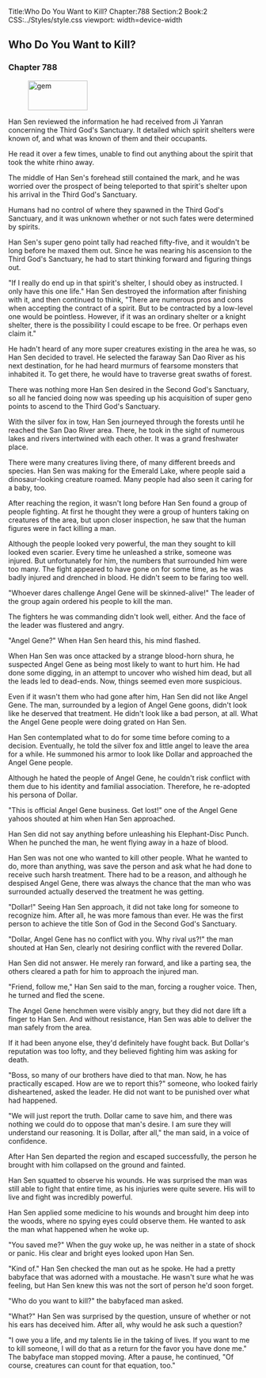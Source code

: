 Title:Who Do You Want to Kill? 
Chapter:788 
Section:2 
Book:2 
CSS:../Styles/style.css 
viewport: width=device-width
  
## Who Do You Want to Kill?
### Chapter 788
  
<figure>
	<img src="../Images/gem.gif" alt="gem" id="gem" width="120" height="60" />
</figure>
  

  
Han Sen reviewed the information he had received from Ji Yanran concerning the Third God's Sanctuary. It detailed which spirit shelters were known of, and what was known of them and their occupants.

He read it over a few times, unable to find out anything about the spirit that took the white rhino away.

The middle of Han Sen's forehead still contained the mark, and he was worried over the prospect of being teleported to that spirit's shelter upon his arrival in the Third God's Sanctuary.

Humans had no control of where they spawned in the Third God's Sanctuary, and it was unknown whether or not such fates were determined by spirits.

Han Sen's super geno point tally had reached fifty-five, and it wouldn't be long before he maxed them out. Since he was nearing his ascension to the Third God's Sanctuary, he had to start thinking forward and figuring things out.

"If I really do end up in that spirit's shelter, I should obey as instructed. I only have this one life." Han Sen destroyed the information after finishing with it, and then continued to think, "There are numerous pros and cons when accepting the contract of a spirit. But to be contracted by a low-level one would be pointless. However, if it was an ordinary shelter or a knight shelter, there is the possibility I could escape to be free. Or perhaps even claim it."

He hadn't heard of any more super creatures existing in the area he was, so Han Sen decided to travel. He selected the faraway San Dao River as his next destination, for he had heard murmurs of fearsome monsters that inhabited it. To get there, he would have to traverse great swaths of forest.

There was nothing more Han Sen desired in the Second God's Sanctuary, so all he fancied doing now was speeding up his acquisition of super geno points to ascend to the Third God's Sanctuary.

With the silver fox in tow, Han Sen journeyed through the forests until he reached the San Dao River area. There, he took in the sight of numerous lakes and rivers intertwined with each other. It was a grand freshwater place.

There were many creatures living there, of many different breeds and species. Han Sen was making for the Emerald Lake, where people said a dinosaur-looking creature roamed. Many people had also seen it caring for a baby, too.

After reaching the region, it wasn't long before Han Sen found a group of people fighting. At first he thought they were a group of hunters taking on creatures of the area, but upon closer inspection, he saw that the human figures were in fact killing a man.

Although the people looked very powerful, the man they sought to kill looked even scarier. Every time he unleashed a strike, someone was injured. But unfortunately for him, the numbers that surrounded him were too many. The fight appeared to have gone on for some time, as he was badly injured and drenched in blood. He didn't seem to be faring too well.

"Whoever dares challenge Angel Gene will be skinned-alive!" The leader of the group again ordered his people to kill the man.

The fighters he was commanding didn't look well, either. And the face of the leader was flustered and angry.

"Angel Gene?" When Han Sen heard this, his mind flashed.

When Han Sen was once attacked by a strange blood-horn shura, he suspected Angel Gene as being most likely to want to hurt him. He had done some digging, in an attempt to uncover who wished him dead, but all the leads led to dead-ends. Now, things seemed even more suspicious.

Even if it wasn't them who had gone after him, Han Sen did not like Angel Gene. The man, surrounded by a legion of Angel Gene goons, didn't look like he deserved that treatment. He didn't look like a bad person, at all. What the Angel Gene people were doing grated on Han Sen.

Han Sen contemplated what to do for some time before coming to a decision. Eventually, he told the silver fox and little angel to leave the area for a while. He summoned his armor to look like Dollar and approached the Angel Gene people.

Although he hated the people of Angel Gene, he couldn't risk conflict with them due to his identity and familial association. Therefore, he re-adopted his persona of Dollar.

"This is official Angel Gene business. Get lost!" one of the Angel Gene yahoos shouted at him when Han Sen approached.

Han Sen did not say anything before unleashing his Elephant-Disc Punch. When he punched the man, he went flying away in a haze of blood.

Han Sen was not one who wanted to kill other people. What he wanted to do, more than anything, was save the person and ask what he had done to receive such harsh treatment. There had to be a reason, and although he despised Angel Gene, there was always the chance that the man who was surrounded actually deserved the treatment he was getting.

"Dollar!" Seeing Han Sen approach, it did not take long for someone to recognize him. After all, he was more famous than ever. He was the first person to achieve the title Son of God in the Second God's Sanctuary.

"Dollar, Angel Gene has no conflict with you. Why rival us?!" the man shouted at Han Sen, clearly not desiring conflict with the revered Dollar.

Han Sen did not answer. He merely ran forward, and like a parting sea, the others cleared a path for him to approach the injured man.

"Friend, follow me," Han Sen said to the man, forcing a rougher voice. Then, he turned and fled the scene.

The Angel Gene henchmen were visibly angry, but they did not dare lift a finger to Han Sen. And without resistance, Han Sen was able to deliver the man safely from the area.

If it had been anyone else, they'd definitely have fought back. But Dollar's reputation was too lofty, and they believed fighting him was asking for death.

"Boss, so many of our brothers have died to that man. Now, he has practically escaped. How are we to report this?" someone, who looked fairly disheartened, asked the leader. He did not want to be punished over what had happened.

"We will just report the truth. Dollar came to save him, and there was nothing we could do to oppose that man's desire. I am sure they will understand our reasoning. It is Dollar, after all," the man said, in a voice of confidence.

After Han Sen departed the region and escaped successfully, the person he brought with him collapsed on the ground and fainted.

Han Sen squatted to observe his wounds. He was surprised the man was still able to fight that entire time, as his injuries were quite severe. His will to live and fight was incredibly powerful.

Han Sen applied some medicine to his wounds and brought him deep into the woods, where no spying eyes could observe them. He wanted to ask the man what happened when he woke up.

"You saved me?" When the guy woke up, he was neither in a state of shock or panic. His clear and bright eyes looked upon Han Sen.

"Kind of." Han Sen checked the man out as he spoke. He had a pretty babyface that was adorned with a moustache. He wasn't sure what he was feeling, but Han Sen knew this was not the sort of person he'd soon forget.

"Who do you want to kill?" the babyfaced man asked.

"What?" Han Sen was surprised by the question, unsure of whether or not his ears has deceived him. After all, why would he ask such a question?

"I owe you a life, and my talents lie in the taking of lives. If you want to me to kill someone, I will do that as a return for the favor you have done me." The babyface man stopped moving. After a pause, he continued, "Of course, creatures can count for that equation, too."
